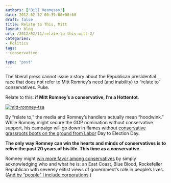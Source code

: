 ```yaml
---
authors: ["Bill Hennessy"]
date: 2012-02-12 00:35:00+00:00
draft: false
title: Relate to This, Mitt
layout: blog
url: /2012/02/11/relate-to-this-mitt-2/
categories:
- Politics
tags:
- conservative

type: "post"
---
```


The liberal press cannot issue a story about the Republican presidential race that does not refer to Mitt Romney’s need (and inability) to “relate to” conservatives. Puke.

Relate to this: **if Mitt Romney’s a conservative, I’m a Hottentot**.

[![mitt-romney-tsa](https://hennessysview.com/wp-content/uploads/2012/02/mitt-romney-tsa_thumb1.jpg)
](https://hennessysview.com/wp-content/uploads/2012/02/mitt-romney-tsa1.jpg)

By “relate to,” the media and Romney’s handlers actually mean “hoodwink.” While Romney might secure the GOP nomination without conservative support, his campaign will go down in flames without [conservative grassroots boots on the ground from Labor](https://3rdanniversaryteaparty.eventbrite.com) Day to Election Day.

**The only way Romney can win the hearts and minds of conservatives is to relive the past 20 years of his life. This time as a conservative.**

Romney might [win more favor among conservatives](https://swampland.time.com/2012/02/10/at-cpac-romney-stresses-conservative-credentials/) by simply acknowledging who and what he is: an East Coast, Blue Blood, Rockefeller Republican with severely elitist views of government’s role in people’s lives. ([And by “people” I include corporations](https://reason.com/blog/2011/08/11/romney-corporations-are-people).)
